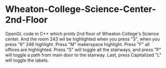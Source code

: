 # Wheaton-College-Science-Center-2nd-Floor
OpenGL code in C++ which prints 2nd floor of Wheaton College's Science center. 
And the room 243 wil be highlighted when you press "3", when you press "6" 246 highlight. Press "M" makerspace highlight. Press "F" all offices are highlighted. Press "S" will toggle all the stairways, and press "P" will toggle a path from main door to the stairway. Last, press Capitalized "L" will toggle the labels.
